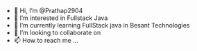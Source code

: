 - 👋 Hi, I’m @Prathap2904
- 👀 I’m interested in Fullstack Java
- 🌱 I’m currently learning FullStack java in Besant Technologies
- 💞️ I’m looking to collaborate on 
- 📫 How to reach me ...

<!---
Prathap2904/Prathap2904 is a ✨ special ✨ repository because its `README.md` (this file) appears on your GitHub profile.
You can click the Preview link to take a look at your changes.
--->
